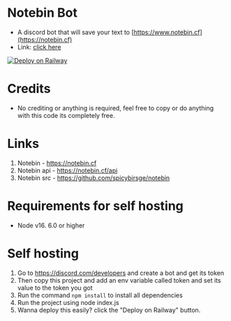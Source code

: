 # Notebin Bot
- A discord bot that will save your text to [https://www.notebin.cf](https://notebin.cf)
- Link: [click here](https://discord.com/api/oauth2/authorize?client_id=970763345529548821&permissions=0&scope=bot)

[![Deploy on Railway](https://railway.app/button.svg)](https://railway.app/new/template/3NbRXM?referralCode=HN1He9)

# Credits

- No crediting or anything is required, feel free to copy or do anything with this code its completely free.

# Links

1. Notebin - https://notebin.cf
2. Notebin api - https://notebin.cf/api 
3. Notebin src - https://github.com/spicybirsge/notebin

# Requirements for self hosting

- Node v16. 6.0 or higher

# Self hosting

1. Go to https://discord.com/developers and create a bot and get its token
2. Then copy this project and add an env variable called token and set its value to the token you got
3. Run the command `npm install` to install all dependencies
4. Run the project using node index.js
5. Wanna deploy this easily? click the "Deploy on Railway" button.

